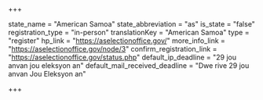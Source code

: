 +++

state_name = "American Samoa"
state_abbreviation = "as"
is_state = "false"
registration_type = "in-person"
translationKey = "American Samoa"
type = "register"
hp_link = "https://aselectionoffice.gov/"
more_info_link = "https://aselectionoffice.gov/node/3"
confirm_registration_link = "https://aselectionoffice.gov/status.php"
default_ip_deadline = "29 jou anvan jou eleksyon an"
default_mail_received_deadline = "Dwe rive 29 jou anvan Jou Eleksyon an"

+++